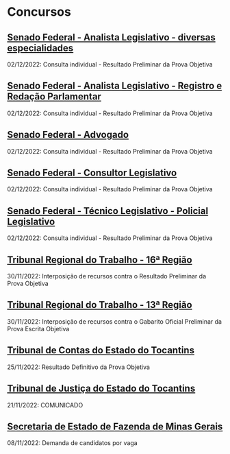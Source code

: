 # Concursos

## [Senado Federal - Analista Legislativo - diversas especialidades](./senado22-1/)
02/12/2022: Consulta individual - Resultado Preliminar da Prova Objetiva

## [Senado Federal - Analista Legislativo - Registro e Redação Parlamentar](./senado22-2/)
02/12/2022: Consulta individual - Resultado Preliminar da Prova Objetiva

## [Senado Federal - Advogado](./senado22-3/)
02/12/2022: Consulta individual - Resultado Preliminar da Prova Objetiva

## [Senado Federal - Consultor Legislativo](./senado22-4/)
02/12/2022: Consulta individual - Resultado Preliminar da Prova Objetiva

## [Senado Federal - Técnico Legislativo - Policial Legislativo](./senado22-5/)
02/12/2022: Consulta individual - Resultado Preliminar da Prova Objetiva

## [Tribunal Regional do Trabalho - 16ª Região](./trt16/)
30/11/2022: Interposição de recursos contra o Resultado Preliminar da Prova Objetiva

## [Tribunal Regional do Trabalho - 13ª Região](./trt13/)
30/11/2022: Interposição de recursos contra o Gabarito Oficial Preliminar da Prova Escrita Objetiva

## [Tribunal de Contas do Estado do Tocantins](./tceto22/)
25/11/2022: Resultado Definitivo da Prova Objetiva

## [Tribunal de Justiça do Estado do Tocantins](./tjto22/)
21/11/2022: COMUNICADO

## [Secretaria de Estado de Fazenda de Minas Gerais](./sefmg22/)
08/11/2022: Demanda de candidatos por vaga
